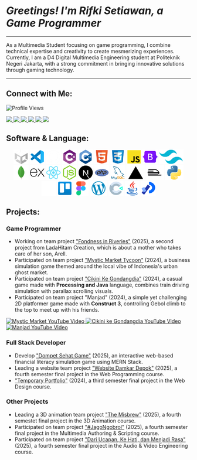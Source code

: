 # _Greetings! I'm Rifki Setiawan, a Game Programmer_

---

As a Multimedia Student focusing on game programming, I combine technical expertise and creativity to create mesmerizing experiences. Currently, I am a D4 Digital Multimedia Engineering student at Politeknik Negeri Jakarta, with a strong commitment in bringing innovative solutions through gaming technology.

---

## Connect with Me:

<img src="https://komarev.com/ghpvc/?username=rifkisetiawan0101&label=Profile%20views&color=EE4B2B&style=flat" alt="Profile Views"/>

<p align="left">
  <a href="https://linkedin.com/in/rifki-setiawan0101" target="_blank" rel="noopener noreferrer">
    <img src="https://img.shields.io/badge/LINKEDIN-0A66C2?style=for-the-badge&logo=linkedin&logoColor=white" />
  </a>
  <a href="https://github.com/rifkisetiawan0101" target="_blank" rel="noopener noreferrer">
    <img src="https://img.shields.io/badge/GITHUB-181717?style=for-the-badge&logo=github&logoColor=white" />
  </a>
  <a href="https://www.behance.net/rifkisetiawan3" target="_blank" rel="noopener noreferrer">
    <img src="https://img.shields.io/badge/BEHANCE-1769FF?style=for-the-badge&logo=behance&logoColor=white" />
  </a>
  <a href="https://itch.io/profile/rstiawann" target="_blank" rel="noopener noreferrer">
    <img src="https://img.shields.io/badge/ITCH.IO-FA5C5C?style=for-the-badge&logo=itchdotio&logoColor=white" />
  </a>
  <a href="https://instagram.com/rstiawann_" target="_blank" rel="noopener noreferrer">
    <img src="https://img.shields.io/badge/INSTAGRAM-E4605F?style=for-the-badge&logo=instagram&logoColor=white" />
  </a>
  <a href="https://youtube.com/@rstiawann" target="_blank" rel="noopener noreferrer">
    <img src="https://img.shields.io/badge/YOUTUBE-FF0000?style=for-the-badge&logo=youtube&logoColor=white" />
  </a>
</p>

## Software & Language:
<p align="center">
  <a href="#"><img src="unity-white.png" alt="Unity" height="40"/></a>
  <a href="#"><img src="vs-code.png" alt="VS Code" height="40"/></a>
  <a href="#"><img src="github-white.png" alt="GitHub" height="40"/></a>
  <a href="#"><img src="csharp.png" alt="C#" height="40"/></a>
  <a href="#"><img src="c++.png" alt="C++" height="40"/></a>
  <a href="#"><img src="html5.png" alt="HTML5" height="40"/></a>
  <a href="#"><img src="css3.png" alt="CSS3" height="40"/></a>
  <a href="#"><img src="js.png" alt="JavaScript" height="40"/></a>
  <a href="#"><img src="bootstrap.png" alt="Bootstrap" height="40"/></a>
  <a href="#"><img src="tailwind.png" alt="Tailwind" height="40"/></a>
  <a href="#"><img src="mongoDB.png" alt="MongoDB" height="40"/></a>
  <a href="#"><img src="express.png" alt="Express.js" height="40"/></a>
  <a href="#"><img src="react.png" alt="React" height="40"/></a>
  <a href="#"><img src="node.png" alt="Node.js" height="40"/></a>
  <a href="#"><img src="next.png" alt="Next.js" height="40"/></a>
  <a href="#"><img src="php.png" alt="PHP" height="40"/></a>
  <a href="#"><img src="mysql.png" alt="MySQL" height="40"/></a>
  <a href="#"><img src="vercel.png" alt="Vercel" height="40"/></a>
  <a href="#"><img src="railway.png" alt="Railway" height="40"/></a>
  <a href="#"><img src="phyton.png" alt="Python" height="40"/></a>
  <a href="#"><img src="notion-white.png" alt="Notion" height="40"/></a>
  <a href="#"><img src="trello.png" alt="Trello" height="40"/></a>
  <a href="#"><img src="figma.png" alt="Figma" height="40"/></a>
  <a href="#"><img src="wordpress.png" alt="WordPress" height="40"/></a>
  <a href="#"><img src="construct3.png" alt="Construct 3" height="40"/></a>
  <a href="#"><img src="java.png" alt="Java" height="40"/></a>
  <a href="#"><img src="processing.png" alt="Processing" height="40"/></a>
</p>

## Projects:

### Game Programmer

- Working on team project ["Fondness in Riveries"](https://github.com/rifkisetiawan0101/Fondness-In-Riveries) (2025), a second project from LadaHitam Creation, which is about a mother who takes care of her son, Arell.
- Participated on team project ["Mystic Market Tycoon"](https://github.com/rifkisetiawan0101/MysticMarketTycoon) (2024), a business simulation game themed around the local vibe of Indonesia's urban ghost market.
- Participated on team project ["Cikini Ke Gondangdia"](https://github.com/rifkisetiawan0101/Cikini-Ke-Gondangdia) (2024), a casual game made with **Processing and Java** language, combines train driving simulation with parallax scrolling visuals.
- Participated on team project "Manjad" (2024), a simple yet challenging 2D platformer game made with **Construct 3**, controlling Gebol climb to the top to meet up with his friends.

<p align="left">
  <!-- Mystic Market -->
  <a href="https://youtu.be/CdgIDbUS7bo?si=EKWbWNgNMICkFkAc" target="_blank">
    <img src="https://img.youtube.com/vi/CdgIDbUS7bo/0.jpg" alt="Mystic Market YouTube Video" width="260"/>
  </a>
  <!-- Cikini ke Gondangdia -->
  <a href="https://youtu.be/vSi4UqEW16I?si=H29lKZX52JJBtkf9" target="_blank">
    <img src="https://img.youtube.com/vi/vSi4UqEW16I/0.jpg" alt="Cikini ke Gondangdia YouTube Video" width="260"/>
  </a>
  <!-- Manjad -->
  <a href="https://youtu.be/qTV3yais-3U?si=QI4nCRHTXzUw-EG4" target="_blank">
    <img src="https://img.youtube.com/vi/qTV3yais-3U/0.jpg" alt="Manjad YouTube Video" width="260"/>
  </a>
</p>

### Full Stack Developer

- Develop ["Dompet Sehat Game"](https://github.com/rifkisetiawan0101/Dompet-Sehat-Game) (2025), an interactive web-based financial literacy simulation game using MERN Stack.
- Leading a website team project ["Website Damkar Depok"](https://github.com/rifkisetiawan0101/Website-Damkar-Depok) (2025), a fourth semester final project in the Web Programming course.
- ["Temporary Portfolio"](https://github.com/rifkisetiawan0101/Personal-Portfolio) (2024), a third semester final project in the Web Design course.

### Other Projects

- Leading a 3D animation team project ["The Misbrew"](https://youtu.be/KhWlnyI7htA?feature=shared) (2025), a fourth semestet final project in the 3D Animation course.
- Participated on team project ["#JagoNgobrol"](https://youtu.be/rHxLwGc80PQ?feature=shared) (2025), a fourth semester final project in the Multimedia Authoring & Scripting course.
- Participated on team project ["Dari Ucapan, Ke Hati, dan Menjadi Rasa"](https://youtu.be/odorBME8NAI?feature=shared) (2025), a fourth semester final project in the Audio & Video Engineering course. 
